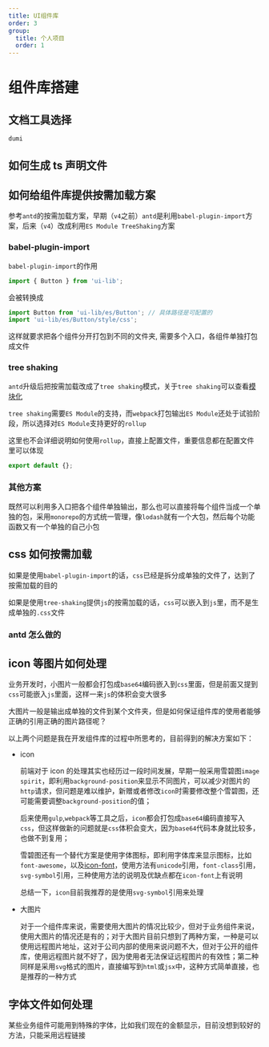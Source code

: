 ```yaml
---
title: UI组件库
order: 3
group:
  title: 个人项目
  order: 1
---
```


# 组件库搭建

## 文档工具选择

`dumi`

## 如何生成 ts 声明文件

## 如何给组件库提供按需加载方案

参考`antd`的按需加载方案，早期（`v4`之前）`antd`是利用`babel-plugin-import`方案，后来（`v4`）改成利用`ES Module TreeShaking`方案

### babel-plugin-import

`babel-plugin-import`的作用

```js
import { Button } from 'ui-lib';
```

会被转换成

```js
import Button from 'ui-lib/es/Button'; // 具体路径是可配置的
import 'ui-lib/es/Button/style/css';
```

这样就要求把各个组件分开打包到不同的文件夹, 需要多个入口，各组件单独打包成文件

### tree shaking

`antd`升级后把按需加载改成了`tree shaking`模式，关于`tree shaking`可以查看[模块化](/js/module#treeshaking)

`tree shaking`需要`ES Module`的支持，而`webpack`打包输出`ES Module`还处于试验阶段，所以选择对`ES Module`支持更好的`rollup`

这里也不会详细说明如何使用`rollup`，直接上配置文件，重要信息都在配置文件里可以体现

```js
export default {};
```

### 其他方案

既然可以利用多入口把各个组件单独输出，那么也可以直接将每个组件当成一个单独的包，采用`monorepo`的方式统一管理，像`lodash`就有一个大包，然后每个功能函数又有一个单独的自己小包

## css 如何按需加载

如果是使用`babel-plugin-import`的话，`css`已经是拆分成单独的文件了，达到了按需加载的目的

如果是使用`tree-shaking`提供`js`的按需加载的话，`css`可以嵌入到`js`里，而不是生成单独的`.css`文件

### antd 怎么做的

## icon 等图片如何处理

业务开发时，小图片一般都会打包成`base64`编码嵌入到`css`里面，但是前面又提到`css`可能嵌入`js`里面，这样一来`js`的体积会变大很多

大图片一般是输出成单独的文件到某个文件夹，但是如何保证组件库的使用者能够正确的引用正确的图片路径呢？

以上两个问题是我在开发组件库的过程中所思考的，目前得到的解决方案如下：

- icon

  前端对于 icon 的处理其实也经历过一段时间发展，早期一般采用雪碧图`image spirit`，即利用`background-position`来显示不同图片，可以减少对图片的`http`请求，但问题是难以维护，新赠或者修改`icon`时需要修改整个雪碧图，还可能需要调整`background-position`的值；

  后来使用`gulp`,`webpack`等工具之后，`icon`都会打包成`base64`编码直接写入`css`，但这样做新的问题就是`css`体积会变大，因为`base64`代码本身就比较多，也做不到复用；

  雪碧图还有一个替代方案是使用字体图标，即利用字体库来显示图标，比如`font-awesome`，以及[icon-font](https://www.iconfont.cn/help/detail?helptype=code)，使用方法有`unicode`引用，`font-class`引用，`svg-symbol`引用，三种使用方法的说明及优缺点都在`icon-font`上有说明

  总结一下，`icon`目前我推荐的是使用`svg-symbol`引用来处理

- 大图片

  对于一个组件库来说，需要使用大图片的情况比较少，但对于业务组件来说，使用大图片的情况还是有的；对于大图片目前只想到了两种方案，一种是可以使用远程图片地址，这对于公司内部的使用来说问题不大，但对于公开的组件库，使用远程图片就不好了，因为使用者无法保证远程图片的有效性；第二种同样是采用`svg`格式的图片，直接编写到`html`或`jsx`中，这种方式简单直接，也是推荐的一种方式

## 字体文件如何处理

某些业务组件可能用到特殊的字体，比如我们现在的金额显示，目前没想到较好的方法，只能采用远程链接
